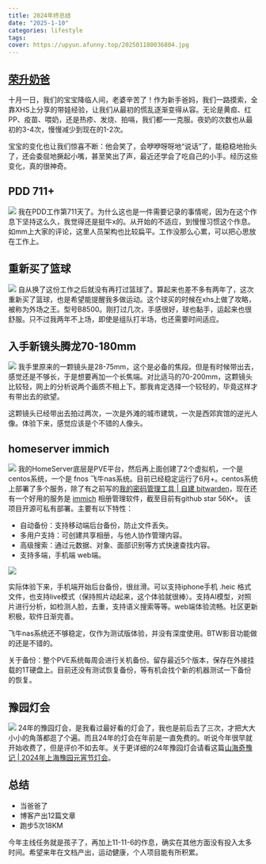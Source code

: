 ```yaml
---
title: 2024年终总结
date: "2025-1-10"
categories: lifestyle
tags:
cover: https://upyun.afunny.top/202501180036804.jpg
---
```


##  [荣升奶爸](/my-son-born)
十月一日，我们的宝宝降临人间，老婆辛苦了！作为新手爸妈，我们一路摸索，全靠XHS上分享的带娃经验，让我们从最初的慌乱逐渐变得从容。无论是黄疸、红PP、疫苗、喂奶，还是热疹、发烧、拍嗝，我们都一一克服。夜奶的次数也从最初的3-4次，慢慢减少到现在的1-2次。

宝宝的变化也让我们惊喜不断：他会笑了，会咿咿呀呀地“说话”了，能稳稳地抬头了，还会委屈地撅起小嘴，甚至笑出了声，最近还学会了吃自己的小手。经历这些变化，真的很神奇。
## PDD 711+
![](https://upyun.afunny.top/202501172321746.jpg)
我在PDD工作第711天了。为什么这也是一件需要记录的事情呢，因为在这个作息下坚持这么久，我觉得还是挺牛x的。从开始的不适应，到慢慢习惯这个作息。如mm上大家的评论，这里人员架构也比较扁平。工作没那么心累，可以把心思放在工作上。
## 重新买了篮球
![](https://upyun.afunny.top/202501172312788.jpg)
自从换了这份工作之后就没有再打过篮球了。算起来也差不多有两年了，这次重新买了篮球，也是希望能提醒我多做运动。这个球买的时候在xhs上做了攻略，被称为外场之王。型号B8500。刚打过几次，手感很好，球也黏手，运起来也很舒服。只不过我两年不上场，即使是组队打半场，也还需要时间适应。
## 入手新镜头腾龙70-180mm
![](https://upyun.afunny.top/202501180018915.jpg)
我手里原来的一颗镜头是28-75mm，这个是必备的焦段。但是有时候带出去，感觉还是不够长，于是想要再加一个长焦端。对比适马的70-200mm，这颗镜头比较轻，网上的分析说两个画质不相上下。那我肯定选择一个较轻的，毕竟这样才有带出去的欲望。

这颗镜头已经带出去拍过两次，一次是外滩的城市建筑，一次是西郊宾馆的逆光人像。体验下来，感觉应该是个不错的人像头。


## homeserver immich
![](https://upyun.afunny.top/202501172344051.png)
我的HomeServer底层是PVE平台，然后再上面创建了2个虚拟机，一个是centos系统，一个是 fnos 飞牛nas系统。目前已经稳定运行了6月+。centos系统上部署了多个服务，除了有之前写的[我的密码管理工具 | 自建 bitwarden](/bitwarden)，现在还有一个好用的服务是 [immich](https://github.com/immich-app/immich/) 相册管理软件，截至目前有github star 56K+。
该项目开源可私有部署。主要有以下特性：
- 自动备份：支持移动端后台备份，防止文件丢失。
- 多用户支持：可创建共享相册，与他人协作管理内容。
- 高级搜索：通过元数据、对象、面部识别等方式快速查找内容。
- 支持多端，手机端 web端。

![](https://upyun.afunny.top/202501172358426.png)

实际体验下来，手机端开始后台备份，很丝滑。可以支持iphone手机 .heic 格式文件，也支持live模式（保持照片动起来，这个体验就很棒）。支持AI模型，对照片进行分析，如检测人脸，去重，支持语义搜索等等。web端体验流畅。社区更新积极，软件日渐完善。

飞牛nas系统还不够稳定，仅作为测试版体验，并没有深度使用。BTW影音功能做的还是不错的。

关于备份：整个PVE系统每周会进行关机备份。留存最近5个版本，保存在外接挂载的1T硬盘上。目前还没有测试恢复备份，等有机会找个新的机器测试一下备份的恢复。

## 豫园灯会
![](https://upyun.afunny.top/202501102258229.jpeg)
24年的豫园灯会，是我看过最好看的灯会了，我也是前后去了三次，才把大大小小的角落都逛了个遍。而且24年的灯会在年前是一直免费的。听说今年很早就开始收费了，但是评价不如去年。关于更详细的24年豫园灯会请看这篇[山海奇豫记 | 2024年上海豫园元宵节灯会](/2024-yuyuan-light)。

## 总结
- 当爸爸了
- 博客产出12篇文章
- 跑步5次18KM

今年主线任务就是孩子了，再加上11-11-6的作息，确实在其他方面没有投入太多时间。希望来年在文档产出，运动健康，个人项目能有所积累。
